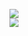 [![](https://img.shields.io/badge/Made%20With-Github%20Spray-lightgrey.svg?style=for-the-badge&logo=github)](https://github.com/Annihil/github-spray#25614)  
[![](https://i.imgur.com/2DrTn0Z.gif)](https://github.com/Annihil/github-spray)